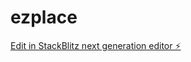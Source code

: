 # ezplace

[Edit in StackBlitz next generation editor ⚡️](https://stackblitz.com/~/github.com/andrewyernau/ezplace)